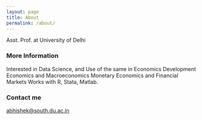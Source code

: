```yaml
---
layout: page
title: About
permalink: /about/
---
```


Asst. Prof. at University of Delhi

### More Information

Interested in Data Science, and Use of the same in Economics
Development Economics and Macroeconomics
Monetary Economics and Financial Markets
Works with R, Stata, Matlab.

### Contact me

[abhishek@south.du.ac.in](mailto:email@domain.com)
